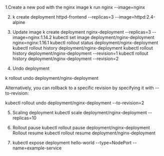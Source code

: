 1.Create a new pod with the nginx image
    k run nginx --image=nginx

2. k create deployment httpd-frontend --replicas=3 --image=httpd:2.4-alpine

3. Update image 
 k create deployment nginx-deployment --replicas=3 --image=nginx:1.14.2
 kubectl set image deployment/nginx-deployment nginx=nginx:1.16.1
 kubectl rollout status deployment/nginx-deployment
 kubectl rollout history deployment/nginx-deployment
 kubectl rollout history deployment/nginx-deployment --revision=1
 kubectl rollout history deployment/nginx-deployment --revision=2

 4. Undo deployment

 k rollout undo deployment/nginx-deployment

 Alternatively, you can rollback to a specific revision by specifying it with --to-revision:

 kubectl rollout undo deployment/nginx-deployment --to-revision=2

5.  Scaling deployment
    kubectl scale deployment/nginx-deployment --replicas=10

6. Rollout pause
   kubectl rollout pause deployment/nginx-deployment
   Rollout resume
   kubectl rollout resume deployment/nginx-deployment

7.  kubectl expose deployment hello-world --type=NodePort --name=example-service